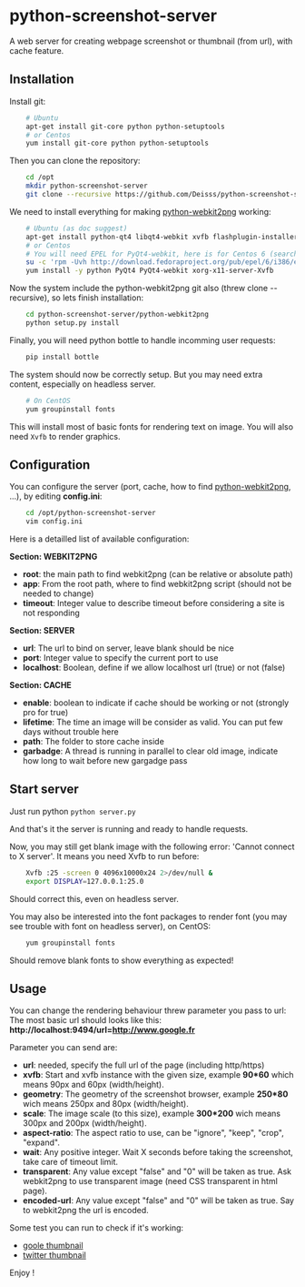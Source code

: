 # python-screenshot-server

A web server for creating webpage screenshot or thumbnail (from url), with cache feature.




## Installation

Install git:
```sh
    # Ubuntu
    apt-get install git-core python python-setuptools
    # or Centos
    yum install git-core python python-setuptools
```

Then you can clone the repository:
```sh
    cd /opt
    mkdir python-screenshot-server
    git clone --recursive https://github.com/Deisss/python-screenshot-server.git python-screenshot-server
```

We need to install everything for making [python-webkit2png](https://github.com/adamn/python-webkit2png) working:
```sh
    # Ubuntu (as doc suggest)
    apt-get install python-qt4 libqt4-webkit xvfb flashplugin-installer
    # or Centos
    # You will need EPEL for PyQt4-webkit, here is for Centos 6 (search on internet if this link is broken):
    su -c 'rpm -Uvh http://download.fedoraproject.org/pub/epel/6/i386/epel-release-6-8.noarch.rpm'
    yum install -y python PyQt4 PyQt4-webkit xorg-x11-server-Xvfb
```

Now the system include the python-webkit2png git also (threw clone --recursive), so lets finish installation:
```sh
    cd python-screenshot-server/python-webkit2png
    python setup.py install
```

Finally, you will need python bottle to handle incomming user requests:
```sh
    pip install bottle
```

The system should now be correctly setup. But you may need extra content, especially on headless server.
```sh
    # On CentOS
    yum groupinstall fonts
```
This will install most of basic fonts for rendering text on image. You will also need ```Xvfb``` to render graphics.




## Configuration

You can configure the server (port, cache, how to find [python-webkit2png](https://github.com/adamn/python-webkit2png), ...), by editing __config.ini__:
```sh
    cd /opt/python-screenshot-server
    vim config.ini
```

Here is a detailled list of available configuration:

**Section: WEBKIT2PNG**

  * **root**: the main path to find webkit2png (can be relative or absolute path)
  * **app**: From the root path, where to find webkit2png script (should not be needed to change)
  * **timeout**: Integer value to describe timeout before considering a site is not responding


**Section: SERVER**

  * **url**: The url to bind on server, leave blank should be nice
  * **port**: Integer value to specify the current port to use
  * **localhost**: Boolean, define if we allow localhost url (true) or not (false)


**Section: CACHE**

  * **enable**: boolean to indicate if cache should be working or not (strongly pro for true)
  * **lifetime**: The time an image will be consider as valid. You can put few days without trouble here
  * **path**: The folder to store cache inside
  * **garbadge**: A thread is running in parallel to clear old image, indicate how long to wait before new gargadge pass




## Start server

Just run python ```python server.py```

And that's it the server is running and ready to handle requests.

Now, you may still get blank image with the following error: 'Cannot connect to X server'. It means you need Xvfb to run before:
```sh
    Xvfb :25 -screen 0 4096x10000x24 2>/dev/null &
    export DISPLAY=127.0.0.1:25.0
```
Should correct this, even on headless server.

You may also be interested into the font packages to render font (you may see trouble with font on headless server), on CentOS:
```sh
    yum groupinstall fonts
```

Should remove blank fonts to show everything as expected!


## Usage

You can change the rendering behaviour threw parameter you pass to url:
The most basic url should looks like this: **http://localhost:9494/url=http://www.google.fr**


Parameter you can send are:
  * **url**: needed, specify the full url of the page (including http/https)
  * **xvfb**: Start and xvfb instance with the given size, example **90*60** which means 90px and 60px (width/height).
  * **geometry**: The geometry of the screenshot browser, example **250*80** wich means 250px and 80px (width/height).
  * **scale**: The image scale (to this size), example **300*200** wich means 300px and 200px (width/height).
  * **aspect-ratio**: The aspect ratio to use, can be "ignore", "keep", "crop", "expand".
  * **wait**: Any positive integer. Wait X seconds before taking the screenshot, take care of timeout limit.
  * **transparent**: Any value except "false" and "0" will be taken as true. Ask webkit2png to use transparent image (need CSS transparent in html page).
  * **encoded-url**: Any value except "false" and "0" will be taken as true. Say to webkit2png the url is encoded.


Some test you can run to check if it's working:
  * [goole thumbnail](http://localhost:9494/?url=http://www.google.com&transparent=true&scale=150*100)
  * [twitter thumbnail](http://localhost:9494/?url=http://www.twitter.com&geometry=150*300&aspect-ratio=crop)


Enjoy !
